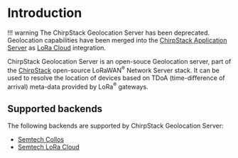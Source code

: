 # Introduction

!!! warning
	The ChirpStack Geolocation Server has been deprecated. Geolocation capabilities
	have been merged into the [ChirpStack Application Server](../application-server/index.md)
	as [LoRa Cloud](../application-server/integrations/loracloud.md) integration.

ChirpStack Geolocation Server is an open-souce Geolocation server, part of the
[ChirpStack](https://www.chirpstack.io/) open-source LoRaWAN<sup>&reg;</sup> Network Server stack.
It can be used to resolve the location of devices based on TDoA (time-difference
of arrival) meta-data provided by LoRa<sup>&reg;</sup> gateways.

## Supported backends

The following backends are supported by ChirpStack Geolocation Server:

* [Semtech Collos](backends/semtech-collos.md)
* [Semtech LoRa Cloud](backends/lora-cloud.md)
